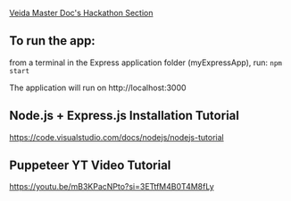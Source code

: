 [Veida Master Doc's Hackathon Section](https://docs.google.com/document/d/1J-ccm97EKeQqL-M2GWJ9Ylo4fj54hmQHUA2kRBkikLw/edit#bookmark=id.wi10mvmytha6)

## To run the app:

from a terminal in the Express application folder (myExpressApp), run:
`npm start`

The application will run on http://localhost:3000

## Node.js + Express.js Installation Tutorial

https://code.visualstudio.com/docs/nodejs/nodejs-tutorial

## Puppeteer YT Video Tutorial

https://youtu.be/mB3KPacNPto?si=3ETtfM4B0T4M8fLy